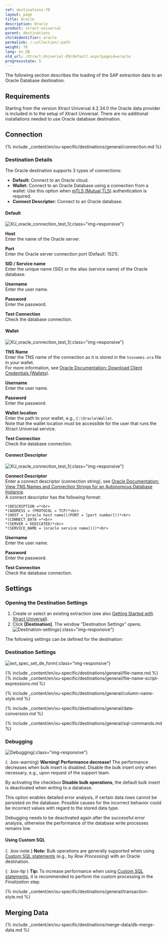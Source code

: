 ```yaml
---
ref: destinations-70
layout: page
title: Oracle
description: Oracle
product: xtract-universal
parent: destinations
childidentifier: oracle
permalink: /:collection/:path
weight: 70
lang: en_GB
old_url: /Xtract-Universal-EN/default.aspx?pageid=oracle
progressstate: 5
---
```


The following section describes the loading of the SAP extraction data to an Oracle Database destination.

## Requirements

Starting from the version Xtract Universal 4.2.34.0 the Oracle data provider is included in to the setup of Xtract Universal. 
There are no additional installations needed to use Oracle database destination.

## Connection

{% include _content/en/xu-specific/destinations/general/connection.md %}	

### Destination Details


The Oracle destination supports 3 types of connections:
- **Default:** Connect to an Oracle cloud.
- **Wallet:** Connect to an Oracle Database using a connection from a wallet. Use this option when [mTLS (Mutual TLS)](https://docs.oracle.com/en/cloud/paas/autonomous-database/adbsa/connect-introduction.html#GUID-9A472E49-3B2B-4D9F-9DC2-D3E6E4454285) authentication is required.
- **Connect Descriptor:** Connect to an Oracle database.

#### Default

![XU_oracle_connection_test_1](/img/content/XU_oracle_connection_test_1.png){:class="img-responsive"}

**Host** <br>
Enter the name of the Oracle server.

**Port** <br>
Enter the Oracle server connection port (Default: 1521).

**SID / Service name** <br>
Enter the unique name (SID) or the alias (service name) of the Oracle database.

**Username** <br> 
Enter the user name.

**Password** <br>
Enter the password.

**Test Connection** <br>
Check the database connection. 

#### Wallet

![XU_oracle_connection_test_1](/img/content/XU_oracle_connection_test_2.png){:class="img-responsive"}

**TNS Name** <br> 
Enter the TNS name of the connection as it is stored in the `tnsnames.ora` file in your wallet.<br>
For more information, see [Oracle Documentation: Download Client Credentials (Wallets)](https://docs.oracle.com/en/cloud/paas/autonomous-data-warehouse-cloud/cswgs/autonomous-connect-download-credentials.html#GUID-B06202D2-0597-41AA-9481-3B174F75D4B1).

**Username** <br> 
Enter the user name.

**Password** <br>
Enter the password.

**Wallet location** <br> 
Enter the path to your wallet, e.g., `C:\Oracle\Wallet`. <br>
Note that the wallet location must be accessible for the user that runs the Xtract Universal service.<br>

**Test Connection** <br>
Check the database connection. 

#### Connect Descriptor

![XU_oracle_connection_test_1](/img/content/XU_oracle_connection_test_3.png){:class="img-responsive"}

**Connect Descriptor** <br>
Enter a connect descriptor (connection string), see [Oracle Documentation: View TNS Names and Connection Strings for an Autonomous Database Instance](https://docs.oracle.com/en/cloud/paas/autonomous-data-warehouse-cloud/cswgs/autonomous-connection-strings-view.html#GUID-BE884A1B-034D-4CD6-9B71-83A4CCFDE9FB).<br>
A connect descriptor has the following format:<br>
```
*(DESCRIPTION =*<br>
*(ADDRESS = (PROTOCOL = TCP)*<br>
*(HOST = [oracle host name])(PORT = [port number]))*<br>
*(CONNECT_DATA =*<br>
*(SERVER = DEDICATED)*<br>
*(SERVICE_NAME = [oracle service name])))*<br>
```

**Username** <br> 
Enter the user name.

**Password** <br>
Enter the password.

**Test Connection** <br>
Check the database connection. 

## Settings

### Opening the Destination Settings
1. Create or select an existing extraction (see also [Getting Started with Xtract Universal](../getting-started/define-a-table-extraction)).
2. Click **[Destination]**. The window "Destination Settings" opens.
![Destination-settings](/img/content/xu/xu_designer_destination.png){:class="img-responsive"}

The following settings can be defined for the destination:  

### Destination Settings

![ext_spec_set_de_form](/img/content/oracle-configurations.png){:class="img-responsive"}


{% include _content/en/xu-specific/destinations/general/file-name.md %}
{% include _content/en/xu-specific/destinations/general/file-name-script-expressions.md %}

{% include _content/en/xu-specific/destinations/general/column-name-style.md %}

{% include _content/en/xu-specific/destinations/general/date-conversion.md %}

{% include _content/en/xu-specific/destinations/general/sql-commands.md %}


### Debugging

![Debugging](/img/content/debugging-bulk-insert.png){:class="img-responsive"}

{: .box-warning}
**Warning! Performance decrease!**
The performance decreases when bulk insert is disabled.
Disable the bulk insert only when necessary, e.g., upon request of the support team.


By activating the checkbox **Disable bulk operations**, 
the default bulk insert is deactivated when writing to a database.

This option enables detailed error analysis, if certain data rows cannot be persisted on the database.
Possible causes for the incorrect behavior could be incorrect values with regard to the stored data type.

Debugging needs to be deactivated again after the successful error analysis, otherwise the performance of the database write processes remains low. 

#### Using Custom SQL

{: .box-note }
**Note:** Bulk operations are generally supported when using [Custom SQL statements](#sql-commands) (e.g., by *Row Processing*) with an Oracle destination.

{: .box-tip }
**Tip:** To increase performance when using [Custom SQL statements](#sql-commands), it is recommended to perform the custom processing in the *Finalization* step.

{% include _content/en/xu-specific/destinations/general/transaction-style.md %}

## Merging Data
{% include _content/en/xu-specific/destinations/merge-data/db-merge-data.md  %}


